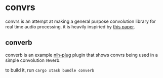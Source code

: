 # convrs

convrs is an attempt at making a general purpose convolution library for real time audio processing. it is heavily inspiried by [this paper](https://publications.rwth-aachen.de/record/466561/files/466561.pdf).

## converb

converb is an example [nih-plug](https://github.com/robbert-vdh/nih-plug) plugin that shows convrs being used in a simple convolution reverb.

to build it, run `cargo xtask bundle converb`
